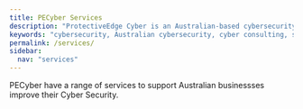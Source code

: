 ```yaml
---
title: PECyber Services
description: "ProtectiveEdge Cyber is an Australian-based cybersecurity consulting firm offering comprehensive services to state and local governments, and SMEs."
keywords: "cybersecurity, Australian cybersecurity, cyber consulting, state government cybersecurity, local government cybersecurity, SME cybersecurity, IRAP, ISM, essential 8, e8, ASD, compliance"
permalink: /services/
sidebar:
  nav: "services"
---
```


PECyber have a range of services to support Australian businessses improve their Cyber Security. 

